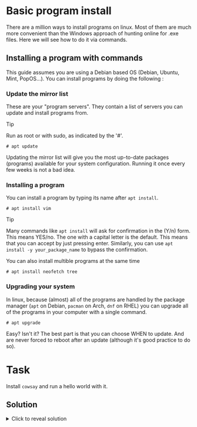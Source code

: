 # Basic program install

There are a million ways to install programs on linux. Most of them are much more convenient than the Windows approach of hunting online for .exe files. Here we will see how to do it via commands.

## Installing a program with commands

This guide assumes you are using a Debian based OS (Debian, Ubuntu, Mint, PopOS...). You can install programs by doing the following :

### Update the mirror list

These are your "program servers". They contain a list of servers you can update and install programs from.

> [!TIP]
> Run as root or with sudo, as indicated by the '#'.

```
# apt update
```

Updating the mirror list will give you the most up-to-date packages (programs) available for your system configuration. Running it once every few weeks is not a bad idea.

### Installing a program

You can install a program by typing its name after ```apt install```. 

```
# apt install vim
```

> [!TIP]
> Many commands like ```apt install``` will ask for confirmation in the (Y/n) form. This means YES/no. The one with a capital letter is the default. This means that you can accept by just pressing enter.
> Similarly, you can use ```apt install -y your_package_name``` to bypass the confirmation.

You can also install multible programs at the same time

```
# apt install neofetch tree
```

### Upgrading your system

In linux, because (almost) all of the programs are handled by the package manager (```apt``` on Debian, ```pacman``` on Arch, ```dnf``` on RHEL) you can upgrade all of the programs in your computer with a single command.

```
# apt upgrade
```

Easy? Isn't it? The best part is that you can choose WHEN to update. And are never forced to reboot after an update (although it's good practice to do so).

# Task

Install ```cowsay``` and run a hello world with it.

## Solution

<details>
    <summary>Click to reveal solution</summary>

    # apt update

    # apt install -y cowsay

    $ cowsay "hello world"
     ______________
    < Hello world! >
     --------------
            \   ^__^
             \  (oo)\_______
                (__)\       )\/\
                    ||----w |
                    ||     ||
</details>
